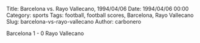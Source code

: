 Title: Barcelona vs. Rayo Vallecano, 1994/04/06
Date: 1994/04/06 00:00
Category: sports
Tags: football, football scores, Barcelona, Rayo Vallecano
Slug: barcelona-vs-rayo-vallecano
Author: carbonero


Barcelona 1 - 0 Rayo Vallecano
